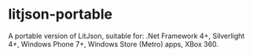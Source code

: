 litjson-portable
================

A portable version of LitJson, suitable for: .Net Framework 4+, Silverlight 4+, Windows Phone 7+, Windows Store (Metro) apps, XBox 360.
